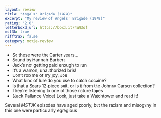 ```yaml
---
layout: review
title: "Angels' Brigade (1979)"
excerpt: "My review of Angels' Brigade (1979)"
rating: "2.0"
letterboxd_url: https://boxd.it/4q93of
mst3k: true
rifftrax: false
category: movie-review
---
```


- So these were the Carter years…
- Sound by Hannah-Barbera
- Jack’s not getting paid enough to run
- It’s a wanton, unauthorized bris!
- Don’t rob me of my joy, Joe
- What kind of lure do you use to catch cocaine?
- Is that a Sears 12-piece suit, or is it from the Johnny Carson collection?
- They’re listening to one of those nature tapes
- (Jack Pallance Voice) Look, just take a Watchtower and read it!

Several <i>MST3K</i> episodes have aged poorly, but the racism and misogyny in this one were particularly egregious
